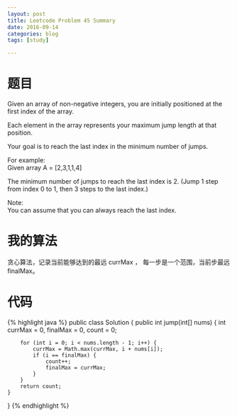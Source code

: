 ```yaml
---
layout: post
title: Leetcode Problem 45 Summary
date: 2016-09-14
categories: blog
tags: [study]

---
```


# 题目

Given an array of non-negative integers, you are initially positioned at the first index of the array.

Each element in the array represents your maximum jump length at that position.

Your goal is to reach the last index in the minimum number of jumps.

For example:  
Given array A = [2,3,1,1,4]

The minimum number of jumps to reach the last index is 2. (Jump 1 step from index 0 to 1, then 3 steps to the last index.)

Note:  
You can assume that you can always reach the last index.

# 我的算法

贪心算法，记录当前能够达到的最远 currMax ， 每一步是一个范围，当前步最远 finalMax。

# 代码

{% highlight java %}
public class Solution {
    public int jump(int[] nums) {
        int currMax = 0, finalMax = 0, count = 0;
        
        for (int i = 0; i < nums.length - 1; i++) {
            currMax = Math.max(currMax, i + nums[i]);
            if (i == finalMax) {
                count++;
                finalMax = currMax;
            }
        }
        return count;
    }
}
{% endhighlight %}